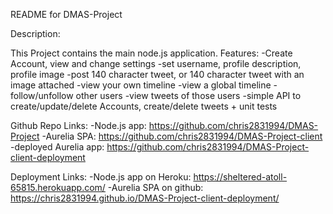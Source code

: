 README for DMAS-Project

Description:

This Project contains the main node.js application.
Features:
-Create Account, view and change settings
-set username, profile description, profile image
-post 140 character tweet, or 140 character tweet with an image attached
-view your own timeline
-view a global timeline
-follow/unfollow other users
-view tweets of those users
-simple API to create/update/delete Accounts, create/delete tweets + unit tests

Github Repo Links:
-Node.js app:
https://github.com/chris2831994/DMAS-Project
-Aurelia SPA:
https://github.com/chris2831994/DMAS-Project-client
-deployed Aurelia app:
https://github.com/chris2831994/DMAS-Project-client-deployment

Deployment Links:
-Node.js app on Heroku:
https://sheltered-atoll-65815.herokuapp.com/
-Aurelia SPA on github:
https://chris2831994.github.io/DMAS-Project-client-deployment/